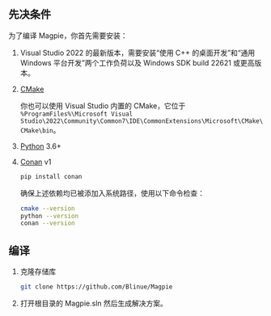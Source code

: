 ## 先决条件

为了编译 Magpie，你首先需要安装：

1. Visual Studio 2022 的最新版本，需要安装“使用 C++ 的桌面开发”和“通用 Windows 平台开发”两个工作负荷以及 Windows SDK build 22621 或更高版本。
2. [CMake](https://cmake.org/)

   你也可以使用 Visual Studio 内置的 CMake，它位于 `%ProgramFiles%\Microsoft Visual Studio\2022\Community\Common7\IDE\CommonExtensions\Microsoft\CMake\CMake\bin`。
3. [Python](https://www.python.org/) 3.6+
4. [Conan](https://conan.io/) v1

   ```bash
   pip install conan
   ```
   
   确保上述依赖均已被添加入系统路径，使用以下命令检查：
   ```bash
   cmake --version
   python --version
   conan --version
   ```

## 编译

1. 克隆存储库

   ```bash
   git clone https://github.com/Blinue/Magpie
   ```

2. 打开根目录的 Magpie.sln 然后生成解决方案。
